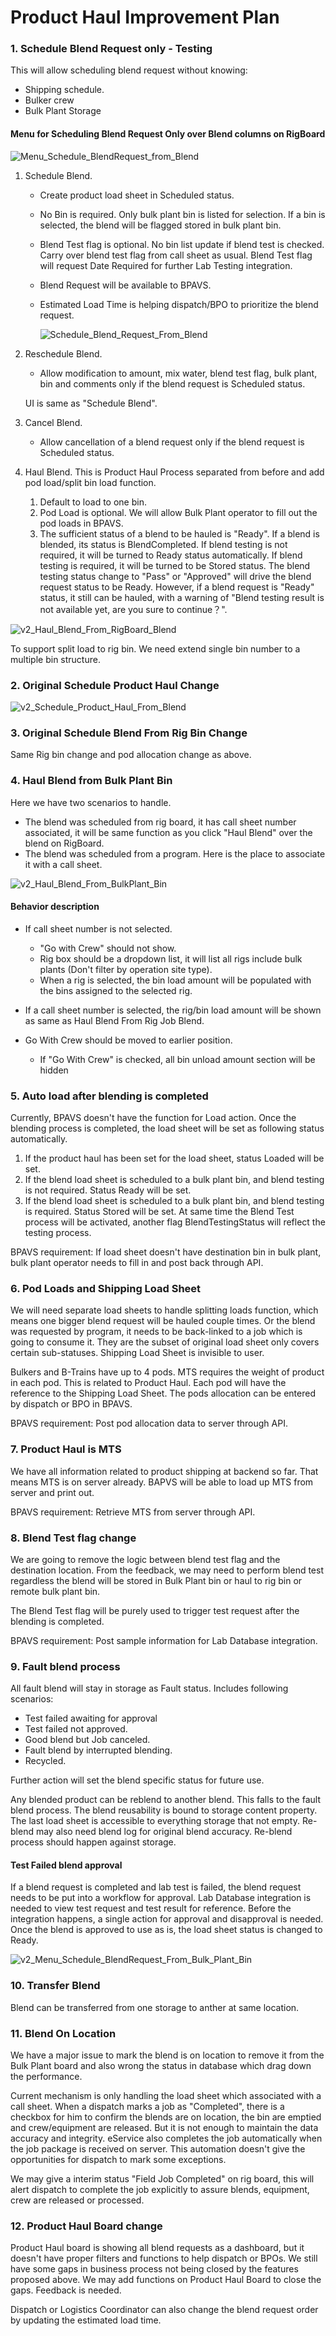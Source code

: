# Product Haul Improvement Plan



### 1. Schedule Blend Request only - Testing

This will allow scheduling blend request without knowing:

- Shipping schedule.
- Bulker crew
- Bulk Plant Storage



#### Menu for Scheduling Blend Request Only over Blend columns on RigBoard

![Menu_Schedule_BlendRequest_from_Blend](https://user-images.githubusercontent.com/55812393/174885396-4861bec1-8fbe-4778-bbd5-0b2543d4eb86.png)

1. Schedule Blend.

   - Create product load sheet in Scheduled status.

   - No Bin is required. Only bulk plant bin is listed for selection. If a bin is selected, the blend will be flagged stored in bulk plant bin. 

   - Blend Test flag is optional. No bin list update if blend test is checked. Carry over blend test flag from call sheet as usual. Blend Test flag will request Date Required for further Lab  Testing integration.

   - Blend Request will be available to BPAVS.

   - Estimated Load Time is helping dispatch/BPO to prioritize the blend request.

     ![Schedule_Blend_Request_From_Blend](https://user-images.githubusercontent.com/55812393/174883421-5afbc9ea-4207-49e6-9123-b69199fc8394.png)

2. Reschedule Blend.

   - Allow modification to amount, mix water, blend test flag, bulk plant, bin and comments only if the blend request is Scheduled status. 

   UI is same as  "Schedule Blend".

   

3. Cancel Blend.

   - Allow cancellation of a blend request only if the blend request is Scheduled status.

     

4. Haul Blend. This is Product Haul Process separated from before and add pod load/split bin load function. 

   1. Default to load to one bin.
   2. Pod Load is optional. We will allow Bulk Plant operator to fill out the pod loads in BPAVS.
   3. The sufficient status of a blend to be hauled is "Ready". If a blend is blended, its status is BlendCompleted. If blend testing is not required, it will be turned to Ready status automatically. If blend testing is required, it will be turned to be Stored status. The blend testing status change to "Pass" or "Approved" will drive the blend request status to be Ready. However, if a blend request is "Ready" status, it still can be hauled, with a warning of "Blend testing result is not available yet, are you sure to continue？".

![v2_Haul_Blend_From_RigBoard_Blend](https://user-images.githubusercontent.com/55812393/183768746-32d56d89-5300-40ef-9b58-d96892f93686.png)

To support split load to rig bin. We need extend single bin number to a multiple bin structure.



### 2. Original Schedule Product Haul Change

![v2_Schedule_Product_Haul_From_Blend](https://user-images.githubusercontent.com/55812393/174892474-a4e50136-2d97-42fa-939c-944db51d92e8.png)

### 3. Original Schedule Blend From Rig Bin Change

Same Rig bin change and pod allocation change as above.



### 4. Haul Blend from Bulk Plant Bin

Here we have two scenarios to handle.

- The blend was scheduled from rig board, it has call sheet number associated, it will be same function as you click "Haul Blend" over the blend on RigBoard.
- The blend was scheduled from a program. Here is the place to associate it with a call sheet.

![v2_Haul_Blend_From_BulkPlant_Bin](https://user-images.githubusercontent.com/55812393/183773673-79b3e6ad-033a-4a18-877d-1fc9cf5e126d.png)

#### Behavior description

- If call sheet number is not selected.

  - "Go with Crew" should not show.
  - Rig box should be a dropdown list, it will list all rigs include bulk plants (Don't filter by operation site type).
  - When a rig is selected, the bin load amount will be populated with the bins assigned to the selected rig.

- If a call sheet number is selected, the rig/bin load amount will be shown as same as Haul Blend From Rig Job Blend.

- Go With Crew should be moved to earlier position. 

  - If  "Go With Crew" is checked, all bin unload amount section will be hidden

  

### 5. Auto load after blending is completed

Currently, BPAVS doesn't have the function for Load action. Once the blending process is completed, the load sheet will be set as following status automatically.

1. If the product haul has been set for the load sheet, status Loaded will be set.
2. If the blend load sheet is scheduled to a bulk plant bin, and blend testing is not required. Status Ready will be set.
3. If the blend load sheet is scheduled to a bulk plant bin, and blend testing is required. Status Stored will be set. At same time the Blend Test process will be activated, another flag BlendTestingStatus will reflect the testing process.

BPAVS requirement: If load sheet doesn't have destination bin in bulk plant, bulk plant operator needs to fill in and post back through API.

### 6. Pod Loads and Shipping Load Sheet

We will need separate load sheets to handle splitting loads function, which means one bigger blend request will be hauled couple times. Or the blend was requested by program, it needs to be back-linked to a job which is going to consume it. They are the subset of original load sheet only covers certain sub-statuses. Shipping Load Sheet is invisible to user. 

Bulkers and B-Trains have up to 4 pods. MTS requires the weight of product in each pod. This is related to Product Haul. Each pod will have the reference to the Shipping Load Sheet.  The pods allocation can be entered by dispatch or BPO in BPAVS.

BPAVS requirement: Post pod allocation data to server through API.

### 7. Product Haul is MTS

We have all information related to product shipping at backend so far. That means MTS is on server already. BAPVS will be able to load up MTS from server and print out.

BPAVS requirement: Retrieve MTS from server through API.

### 8. Blend Test flag change

We are going to remove the logic between blend test flag and the destination location. From the feedback, we may need to perform blend test regardless the blend will be stored in Bulk Plant bin or haul to rig bin or remote bulk plant bin.

The Blend Test flag will be purely used to trigger test request after the blending is completed.

BPAVS requirement: Post sample information for Lab Database integration.

### 9. Fault blend process 

All fault blend will stay in storage as Fault status. Includes following scenarios:

- Test failed awaiting for approval
- Test failed not approved.
- Good blend but Job canceled.
- Fault blend by interrupted blending. 
- Recycled.

Further action will set the blend specific status for future use.

Any blended product can be reblend to another blend. This falls to the fault blend process. The blend reusability is bound to storage content property. The last load sheet is accessible to everything storage that not empty.  Re-blend may also need blend log for original blend accuracy. Re-blend process should happen against storage.

#### Test Failed blend approval

If a blend request is completed and lab test is failed, the blend request needs to be put into a workflow for approval. Lab Database integration is needed to view test request and test result for reference. Before the integration happens, a single action for approval and disapproval is needed. Once the blend is approved to use as is, the load sheet status is changed to Ready. 

![v2_Menu_Schedule_BlendRequest_From_Bulk_Plant_Bin](https://user-images.githubusercontent.com/55812393/174911665-ab4191d3-178d-4c19-95ba-be8ced5bdc1b.png)

### 10. Transfer Blend

Blend can be transferred from one storage to anther at same location.

### 11. Blend On Location

We have a major issue to mark the blend is on location to remove it from the Bulk Plant board and also wrong the status in database which drag down the performance.

Current mechanism is only handling the load sheet which associated with a call sheet. When a dispatch marks a job as "Completed", there is a checkbox for him to confirm the blends are on location, the bin are emptied and crew/equipment are released. But it is not enough to maintain the data accuracy and integrity. eService also completes the job automatically when the job package is received on server. This automation doesn't give the opportunities for dispatch to mark some exceptions.

We may give a interim status "Field Job Completed" on rig board, this will alert dispatch to complete the job explicitly to assure blends, equipment, crew are released or processed.



### 12. Product Haul Board  change

Product Haul board is showing all blend requests as a dashboard, but it doesn't have proper filters and functions to help dispatch or BPOs. We still have some gaps in business process not being closed by the features proposed above. We may add functions on Product Haul Board to close the gaps. Feedback is needed.

Dispatch or Logistics Coordinator can also change the blend request order by updating the estimated load time.
















